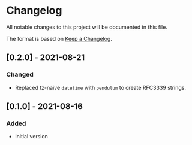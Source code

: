 # Changelog
All notable changes to this project will be documented in this file.

The format is based on [Keep a Changelog](https://keepachangelog.com/en/1.0.0/).

## [0.2.0] - 2021-08-21
### Changed
- Replaced tz-naive `datetime` with `pendulum` to create RFC3339 strings.

## [0.1.0] - 2021-08-16
### Added
- Initial version
